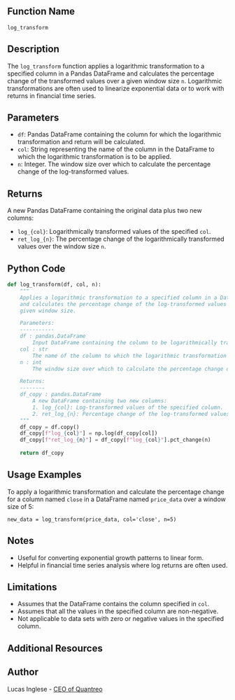 
## Function Name
`log_transform`

## Description
The `log_transform` function applies a logarithmic transformation to a specified column in a Pandas DataFrame and calculates the percentage change of the transformed values over a given window size `n`. Logarithmic transformations are often used to linearize exponential data or to work with returns in financial time series.

## Parameters
- `df`: Pandas DataFrame containing the column for which the logarithmic transformation and return will be calculated.
- `col`: String representing the name of the column in the DataFrame to which the logarithmic transformation is to be applied.
- `n`: Integer. The window size over which to calculate the percentage change of the log-transformed values.

## Returns
A new Pandas DataFrame containing the original data plus two new columns:

- `log_{col}`: Logarithmically transformed values of the specified `col`.
- `ret_log_{n}`: The percentage change of the logarithmically transformed values over the window size `n`.

## Python Code
```py
def log_transform(df, col, n):
    """
    Applies a logarithmic transformation to a specified column in a DataFrame 
    and calculates the percentage change of the log-transformed values over a 
    given window size.

    Parameters:
    -----------
    df : pandas.DataFrame
        Input DataFrame containing the column to be logarithmically transformed.
    col : str
        The name of the column to which the logarithmic transformation is to be applied.
    n : int
        The window size over which to calculate the percentage change of the log-transformed values.

    Returns:
    --------
    df_copy : pandas.DataFrame
        A new DataFrame containing two new columns:
        1. log_{col}: Log-transformed values of the specified column.
        2. ret_log_{n}: Percentage change of the log-transformed values over the window size n.
    """
    df_copy = df.copy()
    df_copy[f"log_{col}"] = np.log(df_copy[col])
    df_copy[f"ret_log_{n}"] = df_copy[f"log_{col}"].pct_change(n)
    
    return df_copy
```


## Usage Examples

To apply a logarithmic transformation and calculate the percentage change for a column named `close` in a DataFrame named `price_data` over a window size of 5:

`new_data = log_transform(price_data, col='close', n=5)`

## Notes
- Useful for converting exponential growth patterns to linear form.
- Helpful in financial time series analysis where log returns are often used.

## Limitations
- Assumes that the DataFrame contains the column specified in `col`.
- Assumes that all the values in the specified column are non-negative.
- Not applicable to data sets with zero or negative values in the specified column.

## Additional Resources


## Author

Lucas Inglese - [CEO of Quantreo](https://quantreo.com/)